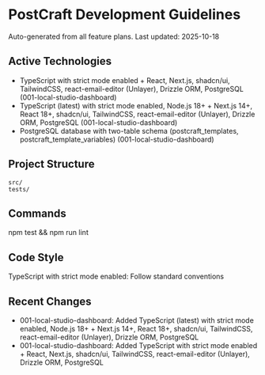 # PostCraft Development Guidelines

Auto-generated from all feature plans. Last updated: 2025-10-18

## Active Technologies
- TypeScript with strict mode enabled + React, Next.js, shadcn/ui, TailwindCSS, react-email-editor (Unlayer), Drizzle ORM, PostgreSQL (001-local-studio-dashboard)
- TypeScript (latest) with strict mode enabled, Node.js 18+ + Next.js 14+, React 18+, shadcn/ui, TailwindCSS, react-email-editor (Unlayer), Drizzle ORM, PostgreSQL (001-local-studio-dashboard)
- PostgreSQL database with two-table schema (postcraft_templates, postcraft_template_variables) (001-local-studio-dashboard)

## Project Structure
```
src/
tests/
```

## Commands
npm test && npm run lint

## Code Style
TypeScript with strict mode enabled: Follow standard conventions

## Recent Changes
- 001-local-studio-dashboard: Added TypeScript (latest) with strict mode enabled, Node.js 18+ + Next.js 14+, React 18+, shadcn/ui, TailwindCSS, react-email-editor (Unlayer), Drizzle ORM, PostgreSQL
- 001-local-studio-dashboard: Added TypeScript with strict mode enabled + React, Next.js, shadcn/ui, TailwindCSS, react-email-editor (Unlayer), Drizzle ORM, PostgreSQL

<!-- MANUAL ADDITIONS START -->
<!-- MANUAL ADDITIONS END -->
